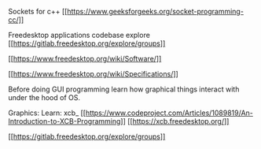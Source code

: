 Sockets for c++
[[https://www.geeksforgeeks.org/socket-programming-cc/]]

Freedesktop applications codebase explore
[[https://gitlab.freedesktop.org/explore/groups]]

[[https://www.freedesktop.org/wiki/Software/]]

[[https://www.freedesktop.org/wiki/Specifications/]]

Before doing GUI programming learn how graphical things interact with under the hood of OS.

Graphics: Learn: xcb\_
[[https://www.codeproject.com/Articles/1089819/An-Introduction-to-XCB-Programming]]
[[https://xcb.freedesktop.org/]]

[[https://gitlab.freedesktop.org/explore/groups]]
